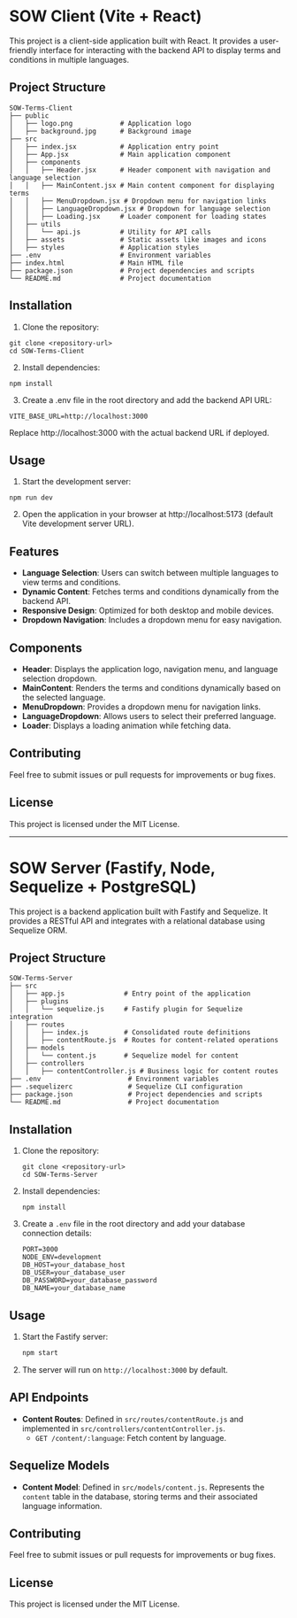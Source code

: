 # SOW Client (Vite + React)

This project is a client-side application built with React. It provides a user-friendly interface for interacting with the backend API to display terms and conditions in multiple languages.

## Project Structure

```
SOW-Terms-Client
├── public
│   ├── logo.png            # Application logo
│   ├── background.jpg      # Background image
├── src
│   ├── index.jsx           # Application entry point
│   ├── App.jsx             # Main application component
│   ├── components
│   │   ├── Header.jsx      # Header component with navigation and language selection
│   │   ├── MainContent.jsx # Main content component for displaying terms
│   │   ├── MenuDropdown.jsx # Dropdown menu for navigation links
│   │   ├── LanguageDropdown.jsx # Dropdown for language selection
│   │   ├── Loading.jsx     # Loader component for loading states
│   ├── utils
│   │   └── api.js          # Utility for API calls
│   ├── assets              # Static assets like images and icons
│   ├── styles              # Application styles
├── .env                    # Environment variables
├── index.html              # Main HTML file
├── package.json            # Project dependencies and scripts
└── README.md               # Project documentation
```

## Installation

1. Clone the repository:

```
git clone <repository-url>
cd SOW-Terms-Client
```

2. Install dependencies:

```
npm install
```

3. Create a .env file in the root directory and add the backend API URL:

```
VITE_BASE_URL=http://localhost:3000
```

Replace http://localhost:3000 with the actual backend URL if deployed.

## Usage

1. Start the development server:

```
npm run dev
```

2. Open the application in your browser at http://localhost:5173 (default Vite development server URL).

## Features

- **Language Selection**: Users can switch between multiple languages to view terms and conditions.
- **Dynamic Content**: Fetches terms and conditions dynamically from the backend API.
- **Responsive Design**: Optimized for both desktop and mobile devices.
- **Dropdown Navigation**: Includes a dropdown menu for easy navigation.

## Components

- **Header**: Displays the application logo, navigation menu, and language selection dropdown.
- **MainContent**: Renders the terms and conditions dynamically based on the selected language.
- **MenuDropdown**: Provides a dropdown menu for navigation links.
- **LanguageDropdown**: Allows users to select their preferred language.
- **Loader**: Displays a loading animation while fetching data.

## Contributing

Feel free to submit issues or pull requests for improvements or bug fixes.

## License

This project is licensed under the MIT License.

---

# SOW Server (Fastify, Node, Sequelize + PostgreSQL)

This project is a backend application built with Fastify and Sequelize. It provides a RESTful API and integrates with a relational database using Sequelize ORM.

## Project Structure

```
SOW-Terms-Server
├── src
│   ├── app.js               # Entry point of the application
│   ├── plugins
│   │   └── sequelize.js     # Fastify plugin for Sequelize integration
│   ├── routes
│   │   ├── index.js         # Consolidated route definitions
│   │   ├── contentRoute.js  # Routes for content-related operations
│   ├── models
│   │   └── content.js       # Sequelize model for content
│   ├── controllers
│   │   ├── contentController.js # Business logic for content routes
├── .env                      # Environment variables
├── .sequelizerc              # Sequelize CLI configuration
├── package.json              # Project dependencies and scripts
└── README.md                 # Project documentation
```

## Installation

1. Clone the repository:

   ```
   git clone <repository-url>
   cd SOW-Terms-Server
   ```

2. Install dependencies:

   ```
   npm install
   ```

3. Create a `.env` file in the root directory and add your database connection details:

   ```properties
   PORT=3000
   NODE_ENV=development
   DB_HOST=your_database_host
   DB_USER=your_database_user
   DB_PASSWORD=your_database_password
   DB_NAME=your_database_name
   ```

## Usage

1. Start the Fastify server:

   ```bash
   npm start
   ```

2. The server will run on `http://localhost:3000` by default.

## API Endpoints

- **Content Routes**: Defined in `src/routes/contentRoute.js` and implemented in `src/controllers/contentController.js`.
  - `GET /content/:language`: Fetch content by language.

## Sequelize Models

- **Content Model**: Defined in `src/models/content.js`. Represents the `content` table in the database, storing terms and their associated language information.

## Contributing

Feel free to submit issues or pull requests for improvements or bug fixes.

## License

This project is licensed under the MIT License.
